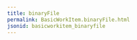 ```yaml
---
title: binaryFile
permalink: BasicWorkItem.binaryFile.html
jsonid: basicworkitem_binaryfile
---
```

